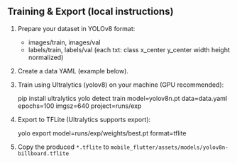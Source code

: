 
Training & Export (local instructions)
------------------------------------
1. Prepare your dataset in YOLOv8 format:
   - images/train, images/val
   - labels/train, labels/val  (each txt: class x_center y_center width height normalized)
2. Create a data YAML (example below).
3. Train using Ultralytics (yolov8) on your machine (GPU recommended):

    pip install ultralytics
    yolo detect train model=yolov8n.pt data=data.yaml epochs=100 imgsz=640 project=runs/exp

4. Export to TFLite (Ultralytics supports export):

    yolo export model=runs/exp/weights/best.pt format=tflite

5. Copy the produced `*.tflite` to `mobile_flutter/assets/models/yolov8n-billboard.tflite`
